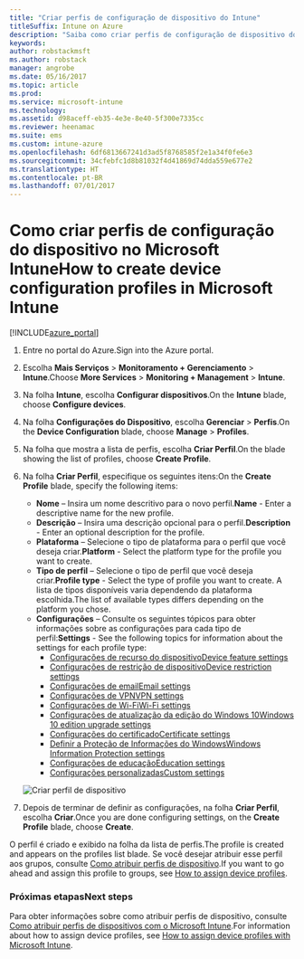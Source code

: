 ```yaml
---
title: "Criar perfis de configuração de dispositivo do Intune"
titleSuffix: Intune on Azure
description: "Saiba como criar perfis de configuração de dispositivo do Intune."
keywords: 
author: robstackmsft
ms.author: robstack
manager: angrobe
ms.date: 05/16/2017
ms.topic: article
ms.prod: 
ms.service: microsoft-intune
ms.technology: 
ms.assetid: d98aceff-eb35-4e3e-8e40-5f300e7335cc
ms.reviewer: heenamac
ms.suite: ems
ms.custom: intune-azure
ms.openlocfilehash: 6df6813667241d3ad5f8768585f2e1a34f0fe6e3
ms.sourcegitcommit: 34cfebfc1d8b81032f4d41869d74dda559e677e2
ms.translationtype: HT
ms.contentlocale: pt-BR
ms.lasthandoff: 07/01/2017
---
```

# <span data-ttu-id="290c4-103">Como criar perfis de configuração do dispositivo no Microsoft Intune</span><span class="sxs-lookup"><span data-stu-id="290c4-103">How to create device configuration profiles in Microsoft Intune</span></span>
<a id="how-to-create-device-configuration-profiles-in-microsoft-intune" class="xliff"></a>

[!INCLUDE[azure_portal](./includes/azure_portal.md)]


1. <span data-ttu-id="290c4-104">Entre no portal do Azure.</span><span class="sxs-lookup"><span data-stu-id="290c4-104">Sign into the Azure portal.</span></span>
2. <span data-ttu-id="290c4-105">Escolha **Mais Serviços** > **Monitoramento + Gerenciamento** > **Intune**.</span><span class="sxs-lookup"><span data-stu-id="290c4-105">Choose **More Services** > **Monitoring + Management** > **Intune**.</span></span>
3. <span data-ttu-id="290c4-106">Na folha **Intune**, escolha **Configurar dispositivos**.</span><span class="sxs-lookup"><span data-stu-id="290c4-106">On the **Intune** blade, choose **Configure devices**.</span></span>
2. <span data-ttu-id="290c4-107">Na folha **Configurações do Dispositivo**, escolha **Gerenciar** > **Perfis**.</span><span class="sxs-lookup"><span data-stu-id="290c4-107">On the **Device Configuration** blade, choose **Manage** > **Profiles**.</span></span>
2. <span data-ttu-id="290c4-108">Na folha que mostra a lista de perfis, escolha **Criar Perfil**.</span><span class="sxs-lookup"><span data-stu-id="290c4-108">On the blade showing the list of profiles, choose **Create Profile**.</span></span>
3. <span data-ttu-id="290c4-109">Na folha **Criar Perfil**, especifique os seguintes itens:</span><span class="sxs-lookup"><span data-stu-id="290c4-109">On the **Create Profile** blade, specify the following items:</span></span>
    - <span data-ttu-id="290c4-110">**Nome** – Insira um nome descritivo para o novo perfil.</span><span class="sxs-lookup"><span data-stu-id="290c4-110">**Name** - Enter a descriptive name for the new profile.</span></span>
    - <span data-ttu-id="290c4-111">**Descrição** – Insira uma descrição opcional para o perfil.</span><span class="sxs-lookup"><span data-stu-id="290c4-111">**Description** -  Enter an optional description for the profile.</span></span>
    - <span data-ttu-id="290c4-112">**Plataforma** – Selecione o tipo de plataforma para o perfil que você deseja criar.</span><span class="sxs-lookup"><span data-stu-id="290c4-112">**Platform** -  Select the platform type for the profile you want to create.</span></span>
    - <span data-ttu-id="290c4-113">**Tipo de perfil** – Selecione o tipo de perfil que você deseja criar.</span><span class="sxs-lookup"><span data-stu-id="290c4-113">**Profile type** - Select the type of profile you want to create.</span></span> <span data-ttu-id="290c4-114">A lista de tipos disponíveis varia dependendo da plataforma escolhida.</span><span class="sxs-lookup"><span data-stu-id="290c4-114">The list of available types differs depending on the platform you chose.</span></span>
    - <span data-ttu-id="290c4-115">**Configurações** – Consulte os seguintes tópicos para obter informações sobre as configurações para cada tipo de perfil:</span><span class="sxs-lookup"><span data-stu-id="290c4-115">**Settings** - See the following topics for information about the settings for each profile type:</span></span>
        -  [<span data-ttu-id="290c4-116">Configurações de recurso do dispositivo</span><span class="sxs-lookup"><span data-stu-id="290c4-116">Device feature settings</span></span>](device-features-configure.md)
        -  [<span data-ttu-id="290c4-117">Configurações de restrição de dispositivo</span><span class="sxs-lookup"><span data-stu-id="290c4-117">Device restriction settings</span></span>](device-restrictions-configure.md)
        -  [<span data-ttu-id="290c4-118">Configurações de email</span><span class="sxs-lookup"><span data-stu-id="290c4-118">Email settings</span></span>](email-settings-configure.md)
        -  [<span data-ttu-id="290c4-119">Configurações de VPN</span><span class="sxs-lookup"><span data-stu-id="290c4-119">VPN settings</span></span>](vpn-settings-configure.md)
        -  [<span data-ttu-id="290c4-120">Configurações de Wi-Fi</span><span class="sxs-lookup"><span data-stu-id="290c4-120">Wi-Fi settings</span></span>](wi-fi-settings-configure.md)
        -  [<span data-ttu-id="290c4-121">Configurações de atualização da edição do Windows 10</span><span class="sxs-lookup"><span data-stu-id="290c4-121">Windows 10 edition upgrade settings</span></span>](edition-upgrade-configure-windows-10.md)
        -  [<span data-ttu-id="290c4-122">Configurações do certificado</span><span class="sxs-lookup"><span data-stu-id="290c4-122">Certificate settings</span></span>](certificates-configure.md)
        -  [<span data-ttu-id="290c4-123">Definir a Proteção de Informações do Windows</span><span class="sxs-lookup"><span data-stu-id="290c4-123">Windows Information Protection settings</span></span>](windows-information-protection-configure.md)
        -  [<span data-ttu-id="290c4-124">Configurações de educação</span><span class="sxs-lookup"><span data-stu-id="290c4-124">Education settings</span></span>](education-settings-configure.md)
        -  [<span data-ttu-id="290c4-125">Configurações personalizadas</span><span class="sxs-lookup"><span data-stu-id="290c4-125">Custom settings</span></span>](custom-settings-configure.md)

    ![Criar perfil de dispositivo](./media/create-device-profile.png)
4. <span data-ttu-id="290c4-127">Depois de terminar de definir as configurações, na folha **Criar Perfil**, escolha **Criar**.</span><span class="sxs-lookup"><span data-stu-id="290c4-127">Once you are done configuring settings, on the **Create Profile** blade, choose **Create**.</span></span>

<span data-ttu-id="290c4-128">O perfil é criado e exibido na folha da lista de perfis.</span><span class="sxs-lookup"><span data-stu-id="290c4-128">The profile is created and appears on the profiles list blade.</span></span>
<span data-ttu-id="290c4-129">Se você desejar atribuir esse perfil aos grupos, consulte [Como atribuir perfis de dispositivo](device-profile-assign.md).</span><span class="sxs-lookup"><span data-stu-id="290c4-129">If you want to go ahead and assign this profile to groups, see [How to assign device profiles](device-profile-assign.md).</span></span>


### <span data-ttu-id="290c4-130">Próximas etapas</span><span class="sxs-lookup"><span data-stu-id="290c4-130">Next steps</span></span>
<a id="next-steps" class="xliff"></a>
<span data-ttu-id="290c4-131">Para obter informações sobre como atribuir perfis de dispositivo, consulte [Como atribuir perfis de dispositivos com o Microsoft Intune](device-profile-assign.md).</span><span class="sxs-lookup"><span data-stu-id="290c4-131">For information about how to assign device profiles, see [How to assign device profiles with Microsoft Intune](device-profile-assign.md).</span></span>
